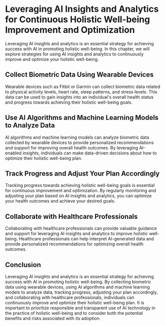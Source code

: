 Leveraging AI Insights and Analytics for Continuous Holistic Well-being Improvement and Optimization
===================================================================================================================================================================

Leveraging AI insights and analytics is an essential strategy for achieving success with AI in promoting holistic well-being. In this chapter, we will explore strategies for using AI insights and analytics to continuously improve and optimize your holistic well-being.

Collect Biometric Data Using Wearable Devices
---------------------------------------------

Wearable devices such as Fitbit or Garmin can collect biometric data related to physical activity levels, heart rate, sleep patterns, and stress levels. This data can be used to gain insights into an individual's overall health status and progress towards achieving their holistic well-being goals.

Use AI Algorithms and Machine Learning Models to Analyze Data
-------------------------------------------------------------

AI algorithms and machine learning models can analyze biometric data collected by wearable devices to provide personalized recommendations and support for improving overall health outcomes. By leveraging AI-enabled insights, individuals can make data-driven decisions about how to optimize their holistic well-being plan.

Track Progress and Adjust Your Plan Accordingly
-----------------------------------------------

Tracking progress towards achieving holistic well-being goals is essential for continuous improvement and optimization. By regularly monitoring and adjusting your plan based on AI insights and analytics, you can optimize your health outcomes and achieve your desired goals.

Collaborate with Healthcare Professionals
-----------------------------------------

Collaborating with healthcare professionals can provide valuable guidance and support for leveraging AI insights and analytics to improve holistic well-being. Healthcare professionals can help interpret AI-generated data and provide personalized recommendations for optimizing overall health outcomes.

Conclusion
----------

Leveraging AI insights and analytics is an essential strategy for achieving success with AI in promoting holistic well-being. By collecting biometric data using wearable devices, using AI algorithms and machine learning models to analyze data, tracking progress, adjusting your plan accordingly, and collaborating with healthcare professionals, individuals can continuously improve and optimize their holistic well-being plan. It is important to prioritize responsible and transparent use of AI technology in the practice of holistic well-being and to consider both the potential benefits and risks associated with its adoption.
